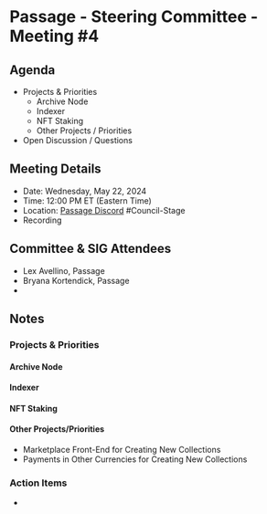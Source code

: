 # Passage - Steering Committee - Meeting #4

## Agenda
- Projects & Priorities
  - Archive Node
  - Indexer
  - NFT Staking
  - Other Projects / Priorities 
- Open Discussion / Questions

## Meeting Details
- Date: Wednesday, May 22, 2024
- Time: 12:00 PM ET (Eastern Time)
- Location: [Passage Discord](https://discord.gg/passage) #Council-Stage
- Recording

## Committee & SIG Attendees
- Lex Avellino, Passage
- Bryana Kortendick, Passage
- 


##  Notes
### Projects & Priorities
#### Archive Node
#### Indexer
#### NFT Staking
#### Other Projects/Priorities
- Marketplace Front-End for Creating New Collections
- Payments in Other Currencies for Creating New Collections

### Action Items
- 
